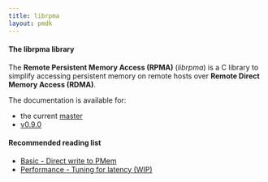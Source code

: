 ```yaml
---
title: librpma
layout: pmdk
---
```


#### The librpma library

The **Remote Persistent Memory Access (RPMA)** (*librpma*) is a C library
to simplify accessing persistent memory on remote hosts over
**Remote Direct Memory Access (RDMA)**.

The documentation is available for:

* the current [master](./manpages/master/librpma.7.html)
* [v0.9.0](./manpages/v0.9.0/librpma.7.html)

#### Recommended reading list

* [Basic - Direct write to PMem](./documentation/basic-direct-write-to-pmem.html)
* [Performance - Tuning for latency (WIP)](./documentation/perf-tuning-latency.html)
